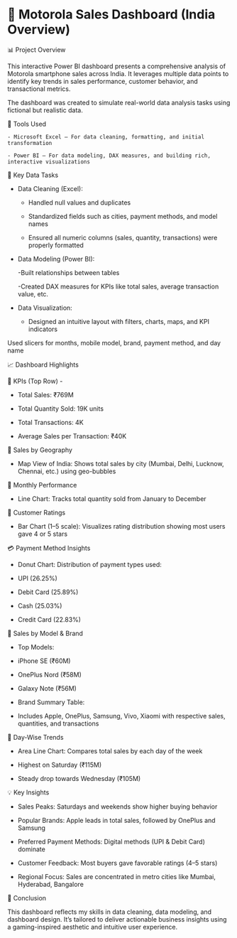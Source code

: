 # 📱 Motorola Sales Dashboard (India Overview)

📊 Project Overview

This interactive Power BI dashboard presents a comprehensive analysis of Motorola smartphone sales across India. It leverages multiple data points to identify key trends in sales performance, customer behavior, and transactional metrics.

The dashboard was created to simulate real-world data analysis tasks using fictional but realistic data.

🧰 Tools Used 

    - Microsoft Excel – For data cleaning, formatting, and initial transformation

    - Power BI – For data modeling, DAX measures, and building rich, interactive visualizations

🧹 Key Data Tasks

- Data Cleaning (Excel):

    - Handled null values and duplicates

    - Standardized fields such as cities, payment methods, and model names

    - Ensured all numeric columns (sales, quantity, transactions) were properly formatted

- Data Modeling (Power BI):

    -Built relationships between tables

    -Created DAX measures for KPIs like total sales, average transaction value, etc.

- Data Visualization:

    - Designed an intuitive layout with filters, charts, maps, and KPI indicators

Used slicers for months, mobile model, brand, payment method, and day name

📈 Dashboard Highlights

🔹 KPIs (Top Row) - 

- Total Sales: ₹769M

- Total Quantity Sold: 19K units

- Total Transactions: 4K

- Average Sales per Transaction: ₹40K

📍 Sales by Geography

- Map View of India: Shows total sales by city (Mumbai, Delhi, Lucknow, Chennai, etc.) using geo-bubbles

📅 Monthly Performance

- Line Chart: Tracks total quantity sold from January to December

🌟 Customer Ratings

- Bar Chart (1–5 scale): Visualizes rating distribution showing most users gave 4 or 5 stars

💳 Payment Method Insights

- Donut Chart: Distribution of payment types used:

- UPI (26.25%)

- Debit Card (25.89%)

- Cash (25.03%)

- Credit Card (22.83%)

🧾 Sales by Model & Brand

- Top Models:

- iPhone SE (₹60M)

- OnePlus Nord (₹58M)

- Galaxy Note (₹56M)

- Brand Summary Table:

- Includes Apple, OnePlus, Samsung, Vivo, Xiaomi with respective sales, quantities, and transactions

📅 Day-Wise Trends

- Area Line Chart: Compares total sales by each day of the week

- Highest on Saturday (₹115M)

- Steady drop towards Wednesday (₹105M)

💡 Key Insights

- Sales Peaks: Saturdays and weekends show higher buying behavior

- Popular Brands: Apple leads in total sales, followed by OnePlus and Samsung

- Preferred Payment Methods: Digital methods (UPI & Debit Card) dominate

- Customer Feedback: Most buyers gave favorable ratings (4–5 stars)

- Regional Focus: Sales are concentrated in metro cities like Mumbai, Hyderabad, Bangalore

📌 Conclusion

This dashboard reflects my skills in data cleaning, data modeling, and dashboard design. It’s tailored to deliver actionable business insights using a gaming-inspired aesthetic and intuitive user experience.
